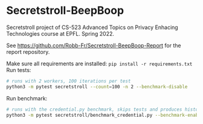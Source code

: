 # Secretstroll-BeepBoop
Secretstroll project of CS-523 Advanced Topics on Privacy Enhacing Technologies course at EPFL. Spring 2022.

See https://github.com/Robb-Fr/Secretstroll-BeepBoop-Report for the report repository.

Make sure all requirements are installed: `pip install -r requirements.txt`
Run tests:

```bash
# runs with 2 workers, 100 iterations per test
python3 -m pytest secretstroll --count=100 -n 2 --benchmark-disable
```

Run benchmark:
```bash
# runs with the credential.py benchmark, skips tests and produces histogram
python3 -m pytest secretstroll/benchmark_credential.py --benchmark-enable --benchmark-only --benchmark-histogram
```
